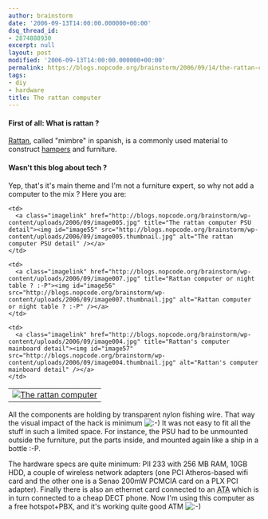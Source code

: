 ```yaml
---
author: brainstorm
date: '2006-09-13T14:00:00.000000+00:00'
dsq_thread_id:
- 2874888930
excerpt: null
layout: post
modified: '2006-09-13T14:00:00.000000+00:00'
permalink: https://blogs.nopcode.org/brainstorm/2006/09/14/the-rattan-computer/
tags:
- diy
- hardware
title: The rattan computer
---
```


#### First of all: What is rattan ? 

[Rattan][1], called "mimbre" in spanish, is a commonly used material to construct [hampers][2] and furniture.

#### Wasn't this blog about tech ? 

Yep, that's it's main theme and I'm not a furniture expert, so why not add a computer to the mix ? Here you are:

<table>
  <tr>
    <td>
      <center>
        <a class="imagelink" href="http://blogs.nopcode.org/brainstorm/wp-content/uploads/2006/09/image009.jpg" title="The rattan computer"><img id="image54" src="http://blogs.nopcode.org/brainstorm/wp-content/uploads/2006/09/image009.thumbnail.jpg" alt="The rattan computer" /></a>
      </center>
    </td>
    
    <td>
      <a class="imagelink" href="http://blogs.nopcode.org/brainstorm/wp-content/uploads/2006/09/image005.jpg" title="The rattan computer PSU detail"><img id="image55" src="http://blogs.nopcode.org/brainstorm/wp-content/uploads/2006/09/image005.thumbnail.jpg" alt="The rattan computer PSU detail" /></a>
    </td>
    
    <td>
      <a class="imagelink" href="http://blogs.nopcode.org/brainstorm/wp-content/uploads/2006/09/image007.jpg" title="Rattan computer or night table ? :-P"><img id="image56" src="http://blogs.nopcode.org/brainstorm/wp-content/uploads/2006/09/image007.thumbnail.jpg" alt="Rattan computer or night table ? :-P" /></a>
    </td>
    
    <td>
      <a class="imagelink" href="http://blogs.nopcode.org/brainstorm/wp-content/uploads/2006/09/image004.jpg" title="Rattan's computer mainboard detail"><img id="image57" src="http://blogs.nopcode.org/brainstorm/wp-content/uploads/2006/09/image004.thumbnail.jpg" alt="Rattan's computer mainboard detail" /></a>
    </td>
  </tr>
</table>

All the components are holding by transparent nylon fishing wire. That way the visual impact of the hack is minimum <img src="http://blogs.nopcode.org/brainstorm/wp-includes/images/smilies/icon_smile.gif" alt=":-)" class="wp-smiley" /> It was not easy to fit all the stuff in such a limited space. For instance, the PSU had to be unmounted outside the furniture, put the parts inside, and mounted again like a ship in a bottle :-P.

The hardware specs are quite minimum: PII 233 with 256 MB RAM, 10GB HDD, a couple of wireless network adapters (one PCI Atheros-based wifi card and the other one is a Senao 200mW PCMCIA card on a PLX PCI adapter). Finally there is also an ethernet card connected to an <acronym title="Analog Telephone Adapter">ATA</acronym> which is in turn connected to a cheap DECT phone. Now I'm using this computer as a free hotspot+PBX, and it's working quite good ATM <img src="http://blogs.nopcode.org/brainstorm/wp-includes/images/smilies/icon_smile.gif" alt=":-)" class="wp-smiley" />

 [1]: http://en.wikipedia.org/wiki/Rattan
 [2]: http://images.google.es/images?q=hamper&hl=es&btnG=B%C3%BAsqueda+de+im%C3%A1genes